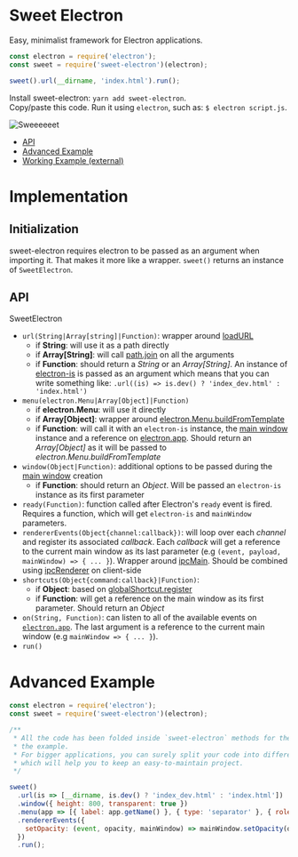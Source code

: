 # Sweet Electron
Easy, minimalist framework for Electron applications.

```js
const electron = require('electron');
const sweet = require('sweet-electron')(electron);

sweet().url(__dirname, 'index.html').run();
```

Install sweet-electron: `yarn add sweet-electron`.<br />
Copy/paste this code. Run it using `electron`, such as: `$ electron script.js`.

![Sweeeeeet](https://media.giphy.com/media/vjvx6YjG3ADo4/giphy.gif)

- [API](#api)
- [Advanced Example](#advanced-example)
- [Working Example (external)](https://github.com/eveningkid/reacto/blob/master/public/main.js)

# Implementation
## Initialization
sweet-electron requires electron to be passed as an argument when importing it. That makes it more like a wrapper. `sweet()` returns an instance of `SweetElectron`.

## API
SweetElectron
- `url(String|Array[string]|Function)`: wrapper around [loadURL](https://electronjs.org/docs/api/browser-window#winloadurlurl-options)
  - if **String**: will use it as a path directly
  - if **Array[String]**: will call [path.join](https://nodejs.org/api/path.html#path_path_join_paths) on all the arguments
  - if **Function**: should return a *String* or an *Array[String]*. An instance of [electron-is](https://github.com/delvedor/electron-is) is passed as an argument which means that you can write something like: `.url((is) => is.dev() ? 'index_dev.html' : 'index.html')`
- `menu(electron.Menu|Array[Object]|Function)`
  - if **electron.Menu**: will use it directly
  - if **Array[Object]**: wrapper around [electron.Menu.buildFromTemplate](https://electronjs.org/docs/api/menu#menubuildfromtemplatetemplate)
  - if **Function**: will call it with an `electron-is` instance, the [main window](https://electronjs.org/docs/api/browser-window) instance and a reference on [electron.app](https://electronjs.org/docs/api/app). Should return an *Array[Object]* as it will be passed to *electron.Menu.buildFromTemplate*
- `window(Object|Function)`: additional options to be passed during the [main window](https://electronjs.org/docs/api/browser-window) creation
  - if **Function**: should return an *Object*. Will be passed an `electron-is` instance as its first parameter
- `ready(Function)`: function called after Electron's `ready` event is fired. Requires a function, which will get `electron-is` and `mainWindow` parameters.
- `rendererEvents(Object{channel:callback})`: will loop over each *channel* and register its associated *callback*. Each *callback* will get a reference to the current main window as its last parameter (e.g `(event, payload, mainWindow) => { ... }`). Wrapper around [ipcMain](https://electronjs.org/docs/api/ipc-main). Should be combined using [ipcRenderer](https://electronjs.org/docs/api/ipc-renderer) on client-side
- `shortcuts(Object{command:callback}|Function)`:
  - if **Object**: based on [globalShortcut.register](https://electronjs.org/docs/api/global-shortcut)
  - if **Function**: will get a reference on the main window as its first parameter. Should return an *Object*
- `on(String, Function)`: can listen to all of the available events on [`electron.app`](https://electronjs.org/docs/api/app#events). The last argument is a reference to the current main window (e.g `mainWindow => { ... }`).
- `run()`

# Advanced Example
```js
const electron = require('electron');
const sweet = require('sweet-electron')(electron);

/**
 * All the code has been folded inside `sweet-electron` methods for the sake of
 * the example.
 * For bigger applications, you can surely split your code into different files
 * which will help you to keep an easy-to-maintain project.
 */

sweet()
  .url(is => [__dirname, is.dev() ? 'index_dev.html' : 'index.html'])
  .window({ height: 800, transparent: true })
  .menu(app => [{ label: app.getName() }, { type: 'separator' }, { role: 'quit' }])
  .rendererEvents({
    setOpacity: (event, opacity, mainWindow) => mainWindow.setOpacity(opacity),
  })
  .run();
```
